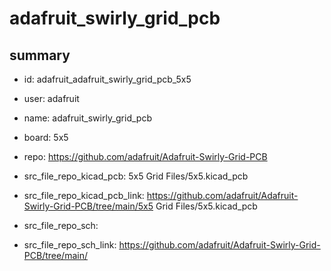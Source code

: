 # adafruit_swirly_grid_pcb
 
## summary 
* id: adafruit_adafruit_swirly_grid_pcb_5x5
* user: adafruit
* name: adafruit_swirly_grid_pcb
* board: 5x5
* repo: https://github.com/adafruit/Adafruit-Swirly-Grid-PCB
* src_file_repo_kicad_pcb: 5x5 Grid Files/5x5.kicad_pcb
* src_file_repo_kicad_pcb_link: https://github.com/adafruit/Adafruit-Swirly-Grid-PCB/tree/main/5x5 Grid Files/5x5.kicad_pcb


* src_file_repo_sch: 
* src_file_repo_sch_link: https://github.com/adafruit/Adafruit-Swirly-Grid-PCB/tree/main/




